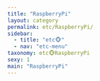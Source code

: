 ```yaml
---
title: "RaspberryPi"
layout: category
permalink: etc/RaspberryPi/
sidebar:
  - title: "etc🐵"
  - nav: "etc-menu"
taxonomy: etc🐵RaspberryPi
sexy: 1
main: "RaspberryPi"
---
```

